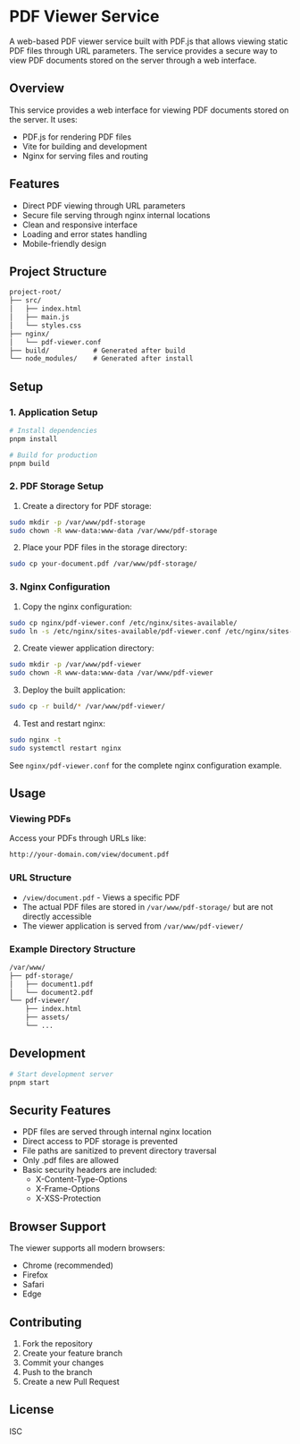 # PDF Viewer Service

A web-based PDF viewer service built with PDF.js that allows viewing static PDF files through URL parameters. The service provides a secure way to view PDF documents stored on the server through a web interface.

## Overview

This service provides a web interface for viewing PDF documents stored on the server. It uses:

- PDF.js for rendering PDF files
- Vite for building and development
- Nginx for serving files and routing

## Features

- Direct PDF viewing through URL parameters
- Secure file serving through nginx internal locations
- Clean and responsive interface
- Loading and error states handling
- Mobile-friendly design

## Project Structure

```txt
project-root/
├── src/
│   ├── index.html
│   ├── main.js
│   └── styles.css
├── nginx/
│   └── pdf-viewer.conf
├── build/           # Generated after build
└── node_modules/    # Generated after install
```

## Setup

### 1. Application Setup

```bash
# Install dependencies
pnpm install

# Build for production
pnpm build
```

### 2. PDF Storage Setup

1. Create a directory for PDF storage:

```bash
sudo mkdir -p /var/www/pdf-storage
sudo chown -R www-data:www-data /var/www/pdf-storage
```

2. Place your PDF files in the storage directory:

```bash
sudo cp your-document.pdf /var/www/pdf-storage/
```

### 3. Nginx Configuration

1. Copy the nginx configuration:

```bash
sudo cp nginx/pdf-viewer.conf /etc/nginx/sites-available/
sudo ln -s /etc/nginx/sites-available/pdf-viewer.conf /etc/nginx/sites-enabled/
```

2. Create viewer application directory:

```bash
sudo mkdir -p /var/www/pdf-viewer
sudo chown -R www-data:www-data /var/www/pdf-viewer
```

3. Deploy the built application:

```bash
sudo cp -r build/* /var/www/pdf-viewer/
```

4. Test and restart nginx:

```bash
sudo nginx -t
sudo systemctl restart nginx
```

See `nginx/pdf-viewer.conf` for the complete nginx configuration example.

## Usage

### Viewing PDFs

Access your PDFs through URLs like:

```bash
http://your-domain.com/view/document.pdf
```

### URL Structure

- `/view/document.pdf` - Views a specific PDF
- The actual PDF files are stored in `/var/www/pdf-storage/` but are not directly accessible
- The viewer application is served from `/var/www/pdf-viewer/`

### Example Directory Structure

```txt
/var/www/
├── pdf-storage/
│   ├── document1.pdf
│   └── document2.pdf
└── pdf-viewer/
    ├── index.html
    ├── assets/
    └── ...
```

## Development

```bash
# Start development server
pnpm start
```

## Security Features

- PDF files are served through internal nginx location
- Direct access to PDF storage is prevented
- File paths are sanitized to prevent directory traversal
- Only .pdf files are allowed
- Basic security headers are included:
  - X-Content-Type-Options
  - X-Frame-Options
  - X-XSS-Protection

## Browser Support

The viewer supports all modern browsers:

- Chrome (recommended)
- Firefox
- Safari
- Edge

## Contributing

1. Fork the repository
2. Create your feature branch
3. Commit your changes
4. Push to the branch
5. Create a new Pull Request

## License

ISC
